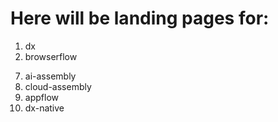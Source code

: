 # Here will be landing pages for:
1. dx
2. browserflow
<!-- 3. mathmatics
4. physics
5. chemistry
6. biology -->
7. ai-assembly
8. cloud-assembly
9. appflow
10. dx-native
